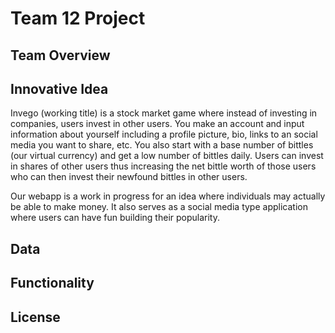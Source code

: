 # Team 12 Project

## Team Overview

## Innovative Idea

Invego (working title) is a stock market game where instead of investing in companies, users invest in other users. You make an account and input information about yourself including a profile picture, bio, links to an social media you want to share, etc. You also start with a base number of bittles (our virtual currency) and get a low number of bittles daily. Users can invest in shares of other users thus increasing the net bittle worth of those users who can then invest their newfound bittles in other users.

Our webapp is a work in progress for an idea where individuals may actually be able to make money. It also serves as a social media type application where users can have fun building their popularity.

## Data

## Functionality

## License

